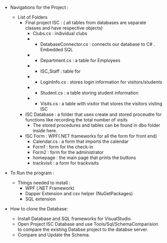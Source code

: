 * Navigations for the Project :
    * List of Folders 
        *  Final project ISC : ( all tables from databases are separate classes and have respective objects)
            *  Clubs.cs : individual clubs 
            * - DatabaseConnector.cs : connects our database to C# . Embedded SQL
            * - Department.cs : a table for Employees
            * - ISC_Staff : table for
            * - LoginInfo.cs : stores login information for visitors/students
            * - Student.cs : a table storing student information
            * - Visits.cs : a table with visitor that stores the visitors visting ISC
        *  ISC Database : a folder that uses create and stored proceudre for functions like recording the total number of visits
            * The stored procedures and tables can be found in dbo folder inside here.
        *  ISC Form : WPF(.NET frameworks for all the form for front end)
            *  Calendar.cs : a form that imports the calendar
            *  Form1 : form for the check-in
            *  Form2 : form for the administrator
            *  homepage : the main page that prints the buttons
            *  trackvisit : a form for trackvisits


*  To Run the program :
    * Things needed to install :
        * WPF (.NET Framework)
        * Dapper Extension and csv helper (NuGetPackages)
        * SQL extension

* How to clone the Database:
    *  Install Database and SQL frameworks for VisualStudio.
    *  Open Project ISC Database and use Tools/Sql/SchemaComparision to compare the existing Databse project to the databse server.
    *  Compare and Update the Schema.



      




        
